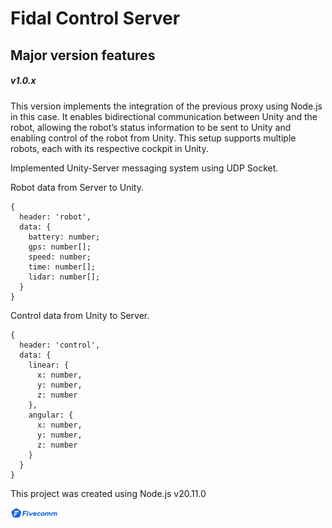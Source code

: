 # Fidal Control Server

## Major version features
##### **v1.0.x** 
This version implements the integration of the previous proxy using Node.js in this case. It enables bidirectional communication between Unity and the robot, allowing the robot’s status information to be sent to Unity and enabling control of the robot from Unity. This setup supports multiple robots, each with its respective cockpit in Unity.

Implemented Unity-Server messaging system using UDP Socket.

Robot data from Server to Unity.
```
{
  header: 'robot',
  data: {
    battery: number;
    gps: number[];
    speed: number;
    time: number[];
    lidar: number[];
  }
}
```

Control data from Unity to Server.
```
{
  header: 'control',
  data: {
    linear: {
      x: number,
      y: number,
      z: number
    },
    angular: {
      x: number,
      y: number,
      z: number
    }
  }
}
```



This project was created using Node.js v20.11.0

<img src="./fivecomm.png" width="15%" alt="Fivecomm"/>